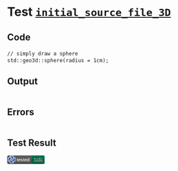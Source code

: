 # Test [`initial_source_file_3D`](/doc/structure/source_files.md#L32)

## Code

```µcad
// simply draw a sphere
std::geo3d::sphere(radius = 1cm);

```

## Output

```,plain
```

## Errors

```,plain
```

## Test Result

![OK BUT IS TODO](/doc/structure/.test/initial_source_file_3D.png)
